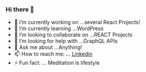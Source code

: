 ### Hi there 👋

- 🔭 I’m currently working on ...several React Projects!
- 🌱 I’m currently learning ...WordPress 
- 👯 I’m looking to collaborate on ...REACT Projects
- 🤔 I’m looking for help with ...GraphQL APIs 
- 💬 Ask me about ...Anything!
- 📫 How to reach me: ... [Linkedin](https://www.linkedin.com/in/panagiotis-kordas-7b1469203/)
- ⚡ Fun fact: ... Meditation is lifestyle
